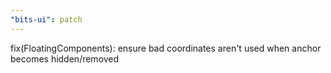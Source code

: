 ```yaml
---
"bits-ui": patch
---
```


fix(FloatingComponents): ensure bad coordinates aren't used when anchor becomes hidden/removed
